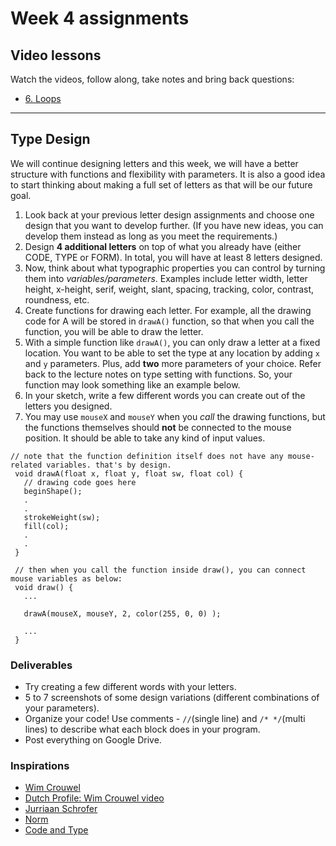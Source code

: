 # Week 4 assignments

## Video lessons
Watch the videos, follow along, take notes and bring back questions:
  - [6. Loops](https://www.youtube.com/watch?v=RtAPBvz6k0Y&list=PLRqwX-V7Uu6bm-3M4Wntd4yYZGKwiKfrQ)

-----

## Type Design

We will continue designing letters and this week, we will have a better structure with functions and flexibility with parameters. It is also a good idea to start thinking about making a full set of letters as that will be our future goal.

1. Look back at your previous letter design assignments and choose one design that you want to develop further. (If you have new ideas, you can develop them instead as long as you meet the requirements.)
1. Design **4 additional letters** on top of what you already have (either CODE, TYPE or FORM). In total, you will have at least 8 letters designed.
1. Now, think about what typographic properties you can control by turning them into *variables/parameters*. Examples include letter width, letter height, x-height, serif, weight, slant, spacing, tracking, color, contrast, roundness, etc.
1. Create functions for drawing each letter. For example, all the drawing code for A will be stored in `drawA()` function, so that when you call the function, you will be able to draw the letter.
1. With a simple function like `drawA()`, you can only draw a letter at a fixed location. You want to be able to set the type at any location by adding `x` and `y` parameters. Plus, add **two** more parameters of your choice. Refer back to the lecture notes on type setting with functions. So, your function may look something like an example below.
1. In your sketch, write a few different words you can create out of the letters you designed.
1. You may use `mouseX` and `mouseY` when you *call* the drawing functions, but the functions themselves should **not** be connected to the mouse position. It should be able to take any kind of input values.

 ```
 // note that the function definition itself does not have any mouse-related variables. that's by design.
  void drawA(float x, float y, float sw, float col) {
    // drawing code goes here
    beginShape();
    .
    .
    strokeWeight(sw);
    fill(col);
    .
    .
  }
  
  // then when you call the function inside draw(), you can connect mouse variables as below:
  void draw() {
    ...
    
    drawA(mouseX, mouseY, 2, color(255, 0, 0) );
    
    ...
  }
  ```

### Deliverables
- Try creating a few different words with your letters.
- 5 to 7 screenshots of some design variations (different combinations of your parameters).
- Organize your code! Use comments - `//`(single line) and `/* */`(multi lines) to describe what each block does in your program. 
- Post everything on Google Drive.

### Inspirations
- [Wim Crouwel](https://www.google.com/search?q=wim+crouwel&client=safari&rls=en&source=lnms&tbm=isch&sa=X&ved=0ahUKEwiPv7Sz6urRAhUD5CYKHU1bC08Q_AUICCgB&biw=1920&bih=1080#tbm=isch&q=wim+crouwel+type+design)
- [Dutch Profile: Wim Crouwel video](https://www.youtube.com/watch?v=DAsk8Q_dFj8)
- [Jurriaan Schrofer](https://www.google.com/search?q=jurriaan+schrofer&client=safari&rls=en&biw=1920&bih=1080&source=lnms&tbm=isch&sa=X&ved=0ahUKEwif-K3V6urRAhVNgiYKHfmBCAkQ_AUIBigB)
- [Norm](https://www.google.com/search?q=norm+swiss+design&client=safari&rls=en&source=lnms&tbm=isch&sa=X&ved=0ahUKEwjW9qX_6urRAhWEVyYKHXPgCawQ_AUICCgB&biw=1920&bih=1080#imgrc=_)
- [Code and Type](http://code-type.com)


